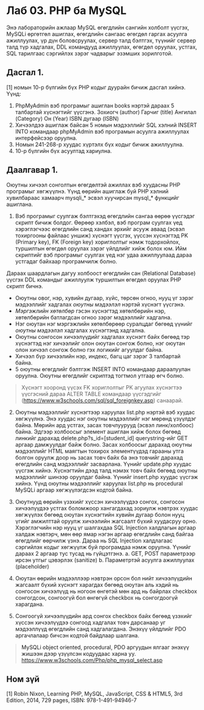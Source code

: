 # Лаб 03. PHP ба MySQL
Энэ лабораторийн ажлаар MySQL өгөгдлийн сангийн холболт үүсгэх, MySQLi өргөтгөл ашиглах, өгөгдлийн сангаас өгөгдөл гаргах асуулга ажиллуулах, үр дүн боловсруулах, сервер талд бэлтгэх, түүнийг сервер талд түр хадгалах, DDL командууд ажиллуулах, өгөгдөл оруулах, устгах, SQL тарилгаас сэргийлэх зэрэг чадварыг эзэмших зорилготой.

## Дасгал 1.	
[1] номын 10-р бүлгийн бүх PHP кодыг дуурайн бичиж дасгал хийнэ. Үүнд:
1.	PhpMyAdmin вэб програмыг ашиглан books нэртэй дараах 5 талбартай хүснэгтийг үүсгэнэ.
Зохиогч (author)
Гарчиг (title)
Ангилал (Category)
Он (Year)
ISBN дугаар (ISBN)
2.	Хичээлдээ ашиглаж байсан 5 номын мэдээллийг SQL хэлний INSERT INTO командаар phpMyAdmin вэб програмын асуулга ажиллуулах интерфейсээр оруулна. 
3.	Номын 241-268-р хуудас хүртэлх бүх кодыг бичиж ажиллуулна.
4.	10-р бүлгийн бүх асуултад хариулна.

## Даалгавар 1.	
Оюутны хичээл сонголтын өгөгдөлтэй ажиллах вэб хуудасны PHP програмыг хөгжүүлнэ. Үүнд өөрийн ашиглаж буй PHP хэлний хувилбараас хамаарч mysqli_* эсвэл хуучирсан mysql_* функцийг ашиглана.

1.	Вэб програмыг суулгаж бэлтгэхэд өгөгдлийн сангаа өөрөө үүсгэдэг скрипт бичиж болдог. Өөрөөр хэлбэл, вэб програм суулгах үед хэрэглэгчээс өгөгдлийн санд хандах эрхийг асууж аваад (эсвэл тохиргооны файлаас уншиж) хүснэгт үүсгэх, үүссэн хүснэгтэд PK (Primary key), FK (Foreign key) хориглолтыг нэмж тодорхойлох, туршилтын өгөгдөл оруулах зэрэг үйлдлийг хийж болох юм. Ийм скриптийг вэб програмыг суулгах үед нэг удаа ажиллуулаад дараа устгадаг байхаар програмчилж болно.

Дараах шаардлагын дагуу холбоост өгөгдлийн сан (Relational Database) үүсгэх DDL командыг ажиллуулж туршилтын өгөгдөл оруулах PHP скрипт бичнэ.
* Оюутны овог, нэр, хувийн дугаар, хүйс, төрсөн огноо, нууц үг зэрэг мэдээллийг хадгалах *оюутны мэдээлэл* нэртэй хүснэгт үүсгэнэ. 
* *Мэргэжлийн хөтөлбөр* гэсэн хүснэгтэд хөтөлбөрийн нэр, хөтөлбөрийн батлагдсан огноо зэрэг мэдээллийг хадгална. 
* Нэг оюутан нэг мэргэжлийн хөтөлбөрөөр суралцдаг бөгөөд үүнийг *оюутны мэдээлэл* хадгалах хүснэгтэнд хадгална. 
* Оюутны сонгосон хичээлүүдийг хадгалах хүснэгт байх бөгөөд тэр хүснэгтэд нэг хичээлийг олон оюутан сонгож болно, нэг оюутан олон хичээл сонгож болно гэх логикийг агуулдаг байна. 
* Хичээл бүр хичээлийн нэр, индекс, багц цаг зэрэг 3 талбартай байна.  
* 5 оюутны өгөгдлийг бэлтгэж INSERT INTO командаар дараалуулан оруулна. Оюутны өгөгдлийг скриптэд тогтмол утгаар өгч болно.
> Хүснэгт хооронд үүсэх FK хориглолтыг PK агуулах хүснэгтээ үүсгэсний дараа ALTER TABLE командаар үүсгэдгийг (https://www.w3schools.com/sql/sql_foreignkey.asp) санаарай.

2.	Оюутны мэдээллийг хүснэгтээр харуулах list.php нэртэй вэб хуудас хөгжүүлнэ. Энэ хуудас нэг оюутны мэдээллийг нэг мөрөнд үзүүлдэг байна. Мөрийн ард устгах, засах товчлуурууд (эсвэл линк/холбоос) байна. Эдгээр холбоосыг <a> элемент ашиглан хийж болох бөгөөд линкийг дарахад delete.php?s_id=[student_id] querystring-ийг GET аргаар дамжуулдаг байж болно. Засах холбоосыг дарахад оюутны мэдээллийг HTML маягтын тохирох элементүүдэд гарааны утга болгон оруулж доор нь засах товч байх ба энэ товчийг дарахад өгөгдлийн санд мэдээллийг засварлана. Үүнийг update.php хуудас үүсгэж хийнэ. Хүснэгтийн дээд талд нэмэх товч байх бөгөөд оюутны мэдээллийг шинээр оруулдаг байна. Үүнийг insert.php хуудас үүсгэж хийнэ. Үүнд оюутны мэдээллийг харуулах list.php нь procedural MySQLi аргаар хөгжүүлэгдсэн кодтой байна.

3. Оюутнууд өөрийн үзэхийг хүссэн хичээлүүдээ сонгох, сонгосон хичээлүүдээ устгах боломжоор хангагдахад зориулж нэвтрэх хуудас хөгжүүлэх бөгөөд оюутан хүснэгтийн хувийн дугаар болон нууц үгийг амжилттай оруулж хичээлийн жагсаалт бүхий хуудасруу орно. Хэрэглэгчийн нэр нууц үг шалгахдаа SQL Injection халдлагын аргаар халдаж нэвтэрч, мөн өөр ямар нэгэн аргаар өгөгдлийн санд байгаа өгөгдлийг өөрчилж үзнэ. Дараа нь SQL Injection халдлагаас сэргийлэх кодыг хөгжүүлж буй програмдаа нэмж оруулна. Үүнийг дараах 2 аргаар тус тусад нь гүйцэтгэнэ.
a.	GET, POST параметрээр ирсэн утгыг цэвэрлэх (sanitize)
b.	Параметртэй асуулга ажиллуулах (placeholder)

4.	Оюутан өөрийн мэдээллээр нэвтрэн орсон бол нийт хичээлүүдийн жагсаалт бүхий хүснэгт харагдах бөгөөд оюутан аль хэдий нь сонгосон хичээлүүд нь ногоон өнгөтэй мөн ард нь байрлах checkbox сонгогдсон, сонгоогүй бол өнгөгүй checkbox нь сонгогдоогүй харагдана.

5. Сонгоогүй хичээлүүдийн ард сонгох checkbox байх бөгөөд үзэхийг хүссэн хичээлүүдээ сонгоод хадгалах товч дарсанаар уг мэдээллүүд өгөгдлийн санд хадгалагдана. Энэхүү үйлдлийг PDO аргачлалаар бичсэн кодтой байдлаар шалгана.

> MySQLi object oriented, procedural, PDO аргуудын ялгааг энэхүү жишээн дээр үзүүлсэн кодуудаас харна уу. https://www.w3schools.com/Php/php_mysql_select.asp

## Ном зүй
[1] Robin Nixon, Learning PHP, MySQL, JavaScript, CSS & HTML5, 3rd Edition, 2014, 729 pages, ISBN: 978-1-491-94946-7
